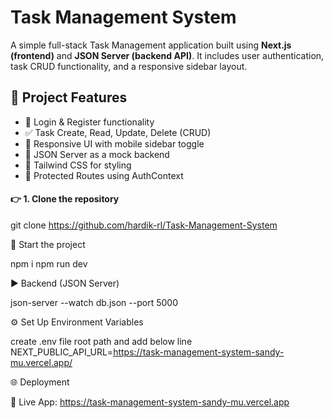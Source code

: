 # Task Management System

A simple full-stack Task Management application built using **Next.js (frontend)** and **JSON Server (backend API)**. It includes user authentication, task CRUD functionality, and a responsive sidebar layout.


## 🚀 Project Features

- 🔐 Login & Register functionality
- ✅ Task Create, Read, Update, Delete (CRUD)
- 📱 Responsive UI with mobile sidebar toggle
- 💾 JSON Server as a mock backend
- 🎨 Tailwind CSS for styling
- 🔄 Protected Routes using AuthContext


#### 👉 1. Clone the repository

git clone https://github.com/hardik-rl/Task-Management-System


🚀 Start the project

npm i
npm run dev


▶️ Backend (JSON Server)

json-server --watch db.json --port 5000


⚙️ Set Up Environment Variables

create .env file root path and  add below line
NEXT_PUBLIC_API_URL=https://task-management-system-sandy-mu.vercel.app/


🌐 Deployment

🚀 Live App: https://task-management-system-sandy-mu.vercel.app